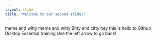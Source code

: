 ```yaml
---
layout: slide
title: "Welcome to our second slide!"
---
```

meme and witty
meme and witty Bitty and citty
hey this is hello to Github Disktop Essential training
Use the left arrow to go back!